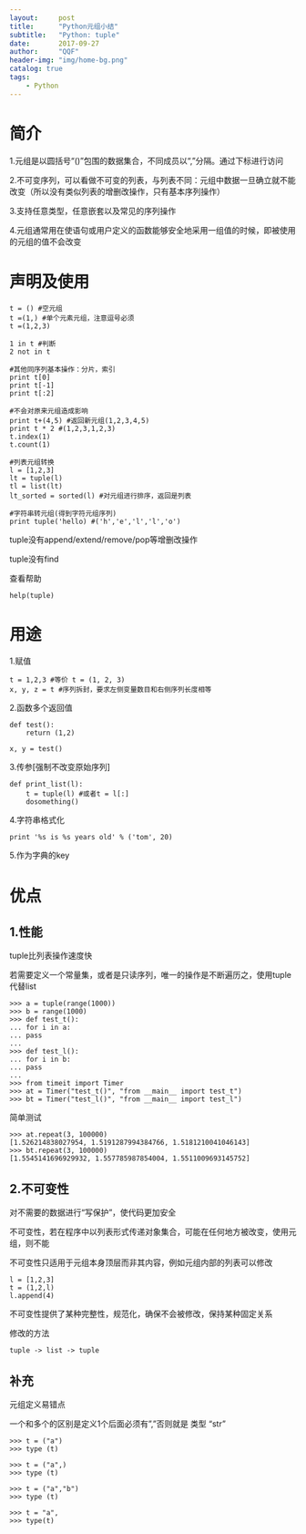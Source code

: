 ```yaml
---
layout:     post
title:      "Python元组小结"
subtitle:   "Python: tuple"
date:       2017-09-27
author:     "QQF"
header-img: "img/home-bg.png"
catalog: true
tags:
    - Python
---
```


# 简介

1.元组是以圆括号“()”包围的数据集合，不同成员以“,”分隔。通过下标进行访问

2.不可变序列，可以看做不可变的列表，与列表不同：元组中数据一旦确立就不能改变（所以没有类似列表的增删改操作，只有基本序列操作）

3.支持任意类型，任意嵌套以及常见的序列操作

4.元组通常用在使语句或用户定义的函数能够安全地采用一组值的时候，即被使用的元组的值不会改变

# 声明及使用

```
t = () #空元组
t =(1,) #单个元素元组，注意逗号必须
t =(1,2,3)

1 in t #判断
2 not in t

#其他同序列基本操作：分片，索引
print t[0]
print t[-1]
print t[:2]

#不会对原来元组造成影响
print t+(4,5) #返回新元组(1,2,3,4,5)
print t * 2 #(1,2,3,1,2,3)
t.index(1)
t.count(1)

#列表元组转换
l = [1,2,3]
lt = tuple(l)
tl = list(lt)
lt_sorted = sorted(l) #对元组进行排序，返回是列表

#字符串转元组(得到字符元组序列)
print tuple('hello) #('h','e','l','l','o')
```

tuple没有append/extend/remove/pop等增删改操作

tuple没有find

查看帮助

```
help(tuple)
```

# 用途

1.赋值

```
t = 1,2,3 #等价 t = (1, 2, 3)
x, y, z = t #序列拆封，要求左侧变量数目和右侧序列长度相等
```

2.函数多个返回值

```
def test():
    return (1,2)

x, y = test()
```

3.传参[强制不改变原始序列]

```
def print_list(l):
    t = tuple(l) #或者t = l[:]
    dosomething()
```

4.字符串格式化

```
print '%s is %s years old' % ('tom', 20)
```

5.作为字典的key

# 优点

## 1.性能

tuple比列表操作速度快

若需要定义一个常量集，或者是只读序列，唯一的操作是不断遍历之，使用tuple代替list

```
>>> a = tuple(range(1000))
>>> b = range(1000)
>>> def test_t():
... for i in a:
... pass
...
>>> def test_l():
... for i in b:
... pass
...
>>> from timeit import Timer
>>> at = Timer("test_t()", "from __main__ import test_t")
>>> bt = Timer("test_l()", "from __main__ import test_l")
```

简单测试

```
>>> at.repeat(3, 100000)
[1.526214838027954, 1.5191287994384766, 1.5181210041046143]
>>> bt.repeat(3, 100000)
[1.5545141696929932, 1.557785987854004, 1.5511009693145752]
```

## 2.不可变性

对不需要的数据进行“写保护”，使代码更加安全

不可变性，若在程序中以列表形式传递对象集合，可能在任何地方被改变，使用元组，则不能

不可变性只适用于元组本身顶层而非其内容，例如元组内部的列表可以修改

```
l = [1,2,3]
t = (1,2,l)
l.append(4)
```

不可变性提供了某种完整性，规范化，确保不会被修改，保持某种固定关系

修改的方法

```
tuple -> list -> tuple
```

## 补充

元组定义易错点

一个和多个的区别是定义1个后面必须有”,”否则就是 类型 “str”

```
>>> t = ("a")
>>> type (t)

>>> t = ("a",)
>>> type (t)

>>> t = ("a","b")
>>> type (t)

>>> t = "a",
>>> type(t)
```
